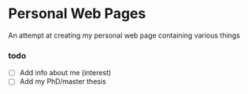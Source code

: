 # Personal Web Pages

An attempt at creating my personal web page containing various things

### todo
- [ ] Add info about me (interest)
- [ ] Add my PhD/master thesis
